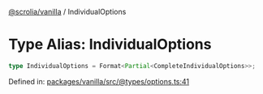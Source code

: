 [@scrolia/vanilla](../README.md) / IndividualOptions

# Type Alias: IndividualOptions

```ts
type IndividualOptions = Format<Partial<CompleteIndividualOptions>>;
```

Defined in: [packages/vanilla/src/@types/options.ts:41](https://github.com/alpheustangs/scrolia/blob/6e40d863f64abf882be181a26502e5d480dddfc9/packages/vanilla/src/@types/options.ts#L41)
